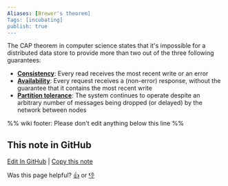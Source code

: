 ```yaml
---
Aliases: [Brewer's theorem]
Tags: [incubating]
publish: true
---
```


The CAP theorem in computer science states that it's impossible for a distributed data store to provide more than two out of the three following guarantees:
- [**Consistency**](https://en.wikipedia.org/wiki/Consistency_model): Every read receives the most recent write or an error
- [**Availability**](https://en.wikipedia.org/wiki/Availability): Every request receives a (non-error) response, without the guarantee that it contains the most recent write
- [**Partition tolerance**](https://en.wikipedia.org/wiki/Network_partition): The system continues to operate despite an arbitrary number of messages being dropped (or delayed) by the network between nodes

%% wiki footer: Please don't edit anything below this line %%

## This note in GitHub

<span class="git-footer">[Edit In GitHub](https://github.dev/data-engineering-community/data-engineering-wiki/blob/main/Concepts/CAP%20Theorem.md "git-hub-edit-note") | [Copy this note](https://raw.githubusercontent.com/data-engineering-community/data-engineering-wiki/main/Concepts/CAP%20Theorem.md "git-hub-copy-note")</span>

<span class="git-footer">Was this page helpful?
[👍](https://tally.so/r/3jZ8D4?rating=Yes&url=https://dataengineering.wiki/Concepts/CAP+Theorem) or [👎](https://tally.so/r/3jZ8D4?rating=No&url=https://dataengineering.wiki/Concepts/CAP+Theorem)</span>
